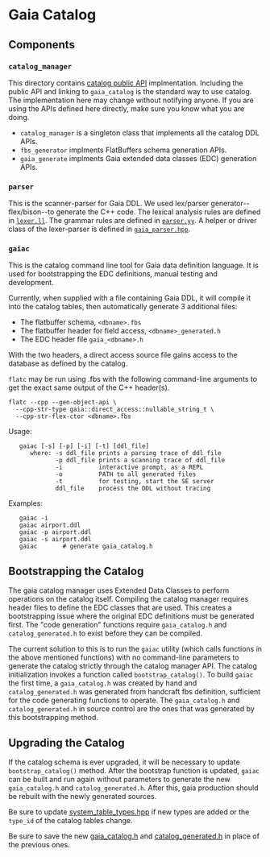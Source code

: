 # Gaia Catalog

## Components

### `catalog_manager`
This directory contains [catalog public API](../inc/public/catalog/gaia_catalog.h) implmentation.
Including the public API and linking to `gaia_catalog` is the standard way to use catalog.
The implementation here may change without notifying anyone.
If you are using the APIs defined here directly, make sure you know what you are doing.

- `catalog_manager` is a singleton class that implements all the catalog DDL APIs.
- `fbs_generator` implments FlatBuffers schema generation APIs.
- `gaia_generate` implments Gaia extended data classes (EDC) generation APIs.

### `parser`
This is the scanner-parser for Gaia DDL.
We used lex/parser generator--flex/bison--to generate the C++ code.
The lexical analysis rules are defined in [`lexer.ll`](parser/src/lex.ll).
The grammar rules are defined in [`parser.yy`](parser/src/parser.yy).
A helper or driver class of the lexer-parser is defined in [`gaia_parser.hpp`](parser/inc/gaia_parser.hpp).

### `gaiac`
This is the catalog command line tool for Gaia data definition language.
It is used for bootstrapping the EDC definitions, manual testing and development.

Currently, when supplied with a file containing Gaia DDL, it will compile it into
the catalog tables, then automatically generate 3 additional files:
- The flatbuffer schema, `<dbname>.fbs`
- The flatbuffer header for field access, `<dbname>_generated.h`
- The EDC header file `gaia_<dbname>.h`

With the two headers, a direct access source file gains access to the database as
defined by the catalog.

`flatc` may be run using <dbname>.fbs with the following command-line arguments to get the exact same output of the C++ header(s).

```
flatc --cpp --gen-object-api \
  --cpp-str-type gaia::direct_access::nullable_string_t \
  --cpp-str-flex-ctor <dbname>.fbs
```

Usage:
```
   gaiac [-s] [-p] [-i] [-t] [ddl_file]
      where: -s ddl_file prints a parsing trace of ddl_file
             -p ddl_file prints a scanning trace of ddl_file
             -i          interactive prompt, as a REPL
             -o          PATH to all generated files
             -t          for testing, start the SE server
             ddl_file    process the DDL without tracing
```
Examples:
```
   gaiac -i
   gaiac airport.ddl
   gaiac -p airport.ddl
   gaiac -s airport.ddl
   gaiac       # generate gaia_catalog.h
```

## Bootstrapping the Catalog
The gaia catalog manager uses Extended Data Classes to perform operations on the catalog itself.
Compiling the catalog manager requires header files to define the EDC classes that are used.
This creates a bootstrapping issue where the original EDC definitions must be generated first.
The "code generation" functions require `gaia_catalog.h` and `catalog_generated.h` to exist before they can be compiled.

The current solution to this is to run the `gaiac` utility (which calls functions in the above mentioned functions) with no command-line parameters to generate the catalog strictly through the catalog manager API.
The catalog initialization invokes a function called `bootstrap_catalog()`.
To build `gaiac` the first time, a `gaia_catalog.h` was created by hand and `catalog_generated.h` was generated from handcraft fbs definition, sufficient for the code generating functions to operate.
The `gaia_catalog.h` and `catalog_generated.h` in source control are the ones that was generated by this bootstrapping method.

## Upgrading the Catalog
If the catalog schema is ever upgraded, it will be necessary to update `bootstrap_catalog()` method. After the bootstrap function is updated, `gaiac` can be built and run again without parameters to generate the new `gaia_catalog.h` and `catalog_generated.h`.
After this, gaia production should be rebuilt with the newly generated sources.

Be sure to update [system_table_types.hpp](../inc/internal/common/system_table_types.hpp) if new types are added or the `type_id` of the catalog tables change.

Be sure to save the new [gaia_catalog.h](../inc/internal/common/gaia_catalog.h) and [catalog_generated.h](../inc/internal/common/catalog_generated.h) in place of the previous ones.
